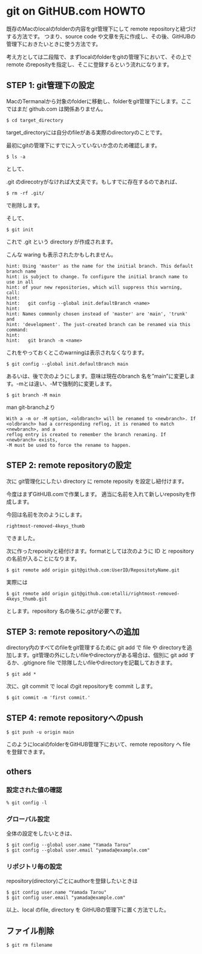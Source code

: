 # git on GitHUB.com HOWTO

既存のMacのlocalのfolderの内容をgit管理下にして remote repositoryと紐づけする方法です。
つまり、source code や文章を先に作成し、その後、GitHUBの管理下におきたいときに使う方法です。

考え方としては二段階で、まずlocalのfolderをgitの管理下において、その上でremote のreposityを指定し、そこに登録するという流れになります。

## STEP 1: git管理下の設定

MacのTermanalから対象のfolderに移動し、folderをgit管理下にします。ここではまだ github.com は関係ありません。

```
$ cd target_directory
```

target_directoryには自分のfileがある実際のdirectoryのことです。

最初にgitの管理下にすでに入っていないか念のため確認します。

```
$ ls -a
```

として、

.git のdirecotryがなければ大丈夫です。もしすでに存在するのであれば、

```
$ rm -rf .git/
```
で削除します。

そして、

```
$ git init
```

これで .git という directory が作成されます。

こんな waring も表示されたかもしれません。
```
hint: Using 'master' as the name for the initial branch. This default branch name
hint: is subject to change. To configure the initial branch name to use in all
hint: of your new repositories, which will suppress this warning, call:
hint:
hint: 	git config --global init.defaultBranch <name>
hint:
hint: Names commonly chosen instead of 'master' are 'main', 'trunk' and
hint: 'development'. The just-created branch can be renamed via this command:
hint:
hint: 	git branch -m <name>
```

これをやっておくとこのwarningは表示されなくなります。

```
$ git config --global init.defaultBranch main
```

あるいは、後で次のようにします。意味は現在のbranch 名を”main”に変更します。-mとは違い、-Mで強制的に変更します。

```
$ git branch -M main
```

man git-branchより

    With a -m or -M option, <oldbranch> will be renamed to <newbranch>. If
    <oldbranch> had a corresponding reflog, it is renamed to match <newbranch>, and a
    reflog entry is created to remember the branch renaming. If <newbranch> exists,
    -M must be used to force the rename to happen.


## STEP 2: remote repositoryの設定

次に git管理化にしたい directory に remote reposity を設定し紐付けます。

今度はまずGitHUB.comで作業します。
適当に名前を入れて新しいreposityを作成します。

今回は名前を次のようにします。

```
rightmost-removed-4keys_thumb
```
できました。

次に作ったreposityと紐付けます。formatとしては次のように ID と repository の名前が入ることになります。

```
$ git remote add origin git@github.com:UserID/RepositotyName.git
```

実際には
```
$ git remote add origin git@github.com:etalli/rightmost-removed-4keys_thumb.git
```
とします。repository 名の後ろに.gitが必要です。

## STEP 3: remote repositoryへの追加

directory内のすべてのfileをgit管理するために git add で file や directoryを追加します。git管理の外にしたいfileやdirectoryがある場合は、個別に git add するか、.gitignore file で除隊したいfileやdirectoryを記載しておきます。

```
$ git add *
```

次に、git commit で local のgit repositoryを commit します。

```
$ git commit -m 'first commit.'
```

## STEP 4: remote repositoryへのpush

```
$ git push -u origin main
```

このようにlocalのfolderをGitHUB管理下において、remote repository へ file を登録できます。


## others

### 設定された値の確認

```
% git config -l

```

### グローバル設定

全体の設定をしたいときは、

```
$ git config --global user.name "Yamada Tarou"
$ git config --global user.email "yamada@example.com"
```

### リポジトリ毎の設定

repository(directory)ごとにauthorを登録したいときは

```
$ git config user.name "Yamada Tarou"
$ git config user.email "yamada@example.com"
```

以上、local のfile, directory を GitHUBの管理下に置く方法でした。

## ファイル削除

```
$ git rm filename
```
